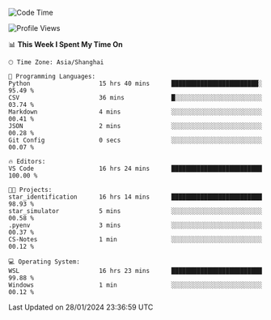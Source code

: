 <!--START_SECTION:waka-->
![Code Time](http://img.shields.io/badge/Code%20Time-1%2C476%20hrs%209%20mins-blue)

![Profile Views](http://img.shields.io/badge/Profile%20Views-0-blue)

📊 **This Week I Spent My Time On** 

```text
🕑︎ Time Zone: Asia/Shanghai

💬 Programming Languages: 
Python                   15 hrs 40 mins      ████████████████████████░   95.49 % 
CSV                      36 mins             █░░░░░░░░░░░░░░░░░░░░░░░░   03.74 % 
Markdown                 4 mins              ░░░░░░░░░░░░░░░░░░░░░░░░░   00.41 % 
JSON                     2 mins              ░░░░░░░░░░░░░░░░░░░░░░░░░   00.28 % 
Git Config               0 secs              ░░░░░░░░░░░░░░░░░░░░░░░░░   00.07 % 

🔥 Editors: 
VS Code                  16 hrs 24 mins      █████████████████████████   100.00 % 

🐱‍💻 Projects: 
star_identification      16 hrs 14 mins      █████████████████████████   98.93 % 
star_simulator           5 mins              ░░░░░░░░░░░░░░░░░░░░░░░░░   00.58 % 
.pyenv                   3 mins              ░░░░░░░░░░░░░░░░░░░░░░░░░   00.37 % 
CS-Notes                 1 min               ░░░░░░░░░░░░░░░░░░░░░░░░░   00.12 % 

💻 Operating System: 
WSL                      16 hrs 23 mins      █████████████████████████   99.88 % 
Windows                  1 min               ░░░░░░░░░░░░░░░░░░░░░░░░░   00.12 % 
```


 Last Updated on 28/01/2024 23:36:59 UTC
<!--END_SECTION:waka-->